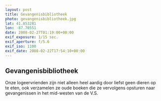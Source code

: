 ```yaml
---
layout: post
title: Gevangenisbibliotheek
photo: gevangenisbibliotheek.jpg
lat: 41.853281
lon: -87.70551
date: 2008-02-27T01:19:00+00:00
exif_exposure: 1/15 sec.
exif_aperture: f/5.6
exif_iso: 1100
exif_date: 2008-02-22T17:54:10+00:00
---
```


## Gevangenisbibliotheek

<p>Onze logeervrienden zijn niet alleen heel aardig door liefst geen dieren op te eten, ook verzamelen ze oude boeken die ze vervolgens opsturen naar gevangenissen in het mid-westen van de V.S.</p>

